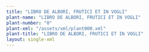 ```yaml
---
title: "LIBRO DE ALBORI, FRUTICI ET IN VOGLI"
plant-name: "LIBRO DE ALBORI, FRUTICI ET IN VOGLI"
plant-number: "0"
plant-xml: "/assets/xml/plant000.xml"
plant-title: "LIBRO DE ALBORI, FRUTICI ET IN VOGLI"
layout: single-xml
---
```

<div class="hrow">
    <div class="colmn>
        <img src="{{site.baseurl}}/assets/img/72dpi_title-pages-azzurro_mss.png" style="width:100%"/>
    </div>
    <div class="colmn>
        <img src="{{site.baseurl}}/assets/img/72dpi_title-pages-azzurro_1940.png" style="width:100%"/>
    </div>
</div>